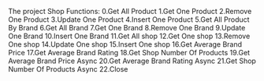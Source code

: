 The project Shop
Functions:
0.Get All Product
1.Get One Product
2.Remove One Product
3.Update One Product
4.Insert One Product
5.Get All Product By Brand
6.Get All Brand
7.Get One Brand
8.Remove One Brand
9.Update One Brand
10.Insert One Brand
11.Get All shop
12.Get One shop
13.Remove One shop
14.Update One shop
15.Insert One shop
16.Get Average Brand Price
17.Get Average Brand Rating
18.Get Shop Number Of Products
19.Get Average Brand Price Async
20.Get Average Brand Rating Async
21.Get Shop Number Of Products Async
22.Close